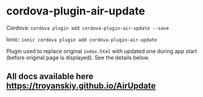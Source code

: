 # cordova-plugin-air-update


Cordova: `cordova plugin add cordova-plugin-air-update --save`

Ionic: `ionic cordova plugin add cordova-plugin-air-update`

Plugin used to replace original `index.html` with updated one during app start (before original page is displayed). See the details below.

## All docs available here https://troyanskiy.github.io/AirUpdate
